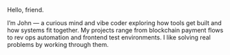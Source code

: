 Hello, friend.

I’m John — a curious mind and vibe coder exploring how tools get built and how systems fit together. My projects range from blockchain payment flows to rev ops automation and frontend test environments. I like solving real problems by working through them.
